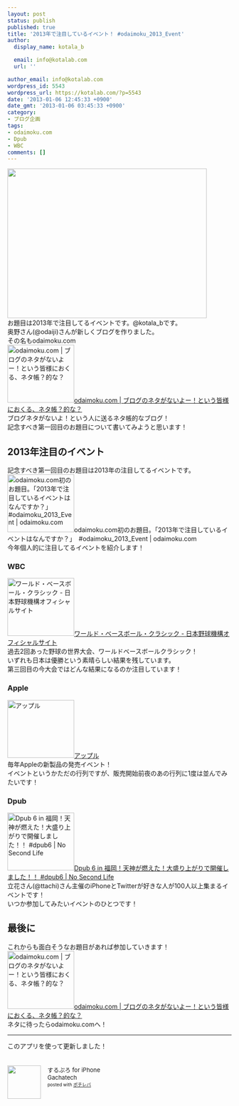 ```yaml
---
layout: post
status: publish
published: true
title: '2013年で注目しているイベント！ #odaimoku_2013_Event'
author:
  display_name: kotala_b

  email: info@kotalab.com
  url: ''

author_email: info@kotalab.com
wordpress_id: 5543
wordpress_url: https://kotalab.com/?p=5543
date: '2013-01-06 12:45:33 +0900'
date_gmt: '2013-01-06 03:45:33 +0900'
category:
- ブログ企画
tags:
- odaimoku.com
- Dpub
- WBC
comments: []
---
```

<p><img alt="" src="https://kotalab.com/wp-content/uploads/slooProImg_20130106124750.png" width="448" height="336" /><br />
お題目は2013年で注目してるイベントです。@kotala_bです。<br />
奥野さん(@odaiji)さんが新しくブログを作りました。<br />
その名もodaimoku.com<br />
<a href="http://odaimoku.com/" target="_blank"><img  class="alignleft" src="https://capture.heartrails.com/150x130?http://odaimoku.com/" alt="odaimoku.com | ブログのネタがないよー！という皆様におくる、ネタ帳？的な？" width="150" height="130" /></a><a href="http://odaimoku.com/" target="_blank">odaimoku.com | ブログのネタがないよー！という皆様におくる、ネタ帳？的な？</a><span class="removed_link" title="b.hatena.ne.jp/entry/http://odaimoku.com/"><img border="0" src="https://b.hatena.ne.jp/entry/image/http://odaimoku.com/" alt="" /></span><br style="clear:both;" />ブログネタがないよ！という人に送るネタ帳的なブログ！<br />
記念すべき第一回目のお題目について書いてみようと思います！<br />
</p>
<!--more-->
<h2>2013年注目のイベント</h2>
<p>記念すべき第一回目のお題目は2013年の注目してるイベントです。<br />
<span class="removed_link" title="odaimoku.com/2013/01/05/odaimoku-com%e5%88%9d%e3%81%ae%e3%81%8a%e9%a1%8c%e7%9b%ae%e3%80%82/"><img  class="alignleft" src="https://capture.heartrails.com/150x130?http://odaimoku.com/2013/01/05/odaimoku-com%e5%88%9d%e3%81%ae%e3%81%8a%e9%a1%8c%e7%9b%ae%e3%80%82/" alt="odaimoku.com初のお題目。「2013年で注目しているイベントはなんですか？」　#odaimoku_2013_Event | odaimoku.com" width="150" height="130" /></span><span class="removed_link" title="odaimoku.com/2013/01/05/odaimoku-com%e5%88%9d%e3%81%ae%e3%81%8a%e9%a1%8c%e7%9b%ae%e3%80%82/">odaimoku.com初のお題目。「2013年で注目しているイベントはなんですか？」　#odaimoku_2013_Event | odaimoku.com</span><span class="removed_link" title="b.hatena.ne.jp/entry/http://odaimoku.com/2013/01/05/odaimoku-com%e5%88%9d%e3%81%ae%e3%81%8a%e9%a1%8c%e7%9b%ae%e3%80%82/"><img border="0" src="https://b.hatena.ne.jp/entry/image/http://odaimoku.com/2013/01/05/odaimoku-com%e5%88%9d%e3%81%ae%e3%81%8a%e9%a1%8c%e7%9b%ae%e3%80%82/" alt="" /></span><br style="clear:both;" />今年個人的に注目してるイベントを紹介します！</p>
<h3>WBC</h3>
<p><a href="http://www.npb.or.jp/wbc/" target="_blank"><img  class="alignleft" src="https://capture.heartrails.com/150x130?http://www.npb.or.jp/wbc/" alt="ワールド・ベースボール・クラシック - 日本野球機構オフィシャルサイト" width="150" height="130" /></a><a href="http://www.npb.or.jp/wbc/" target="_blank">ワールド・ベースボール・クラシック - 日本野球機構オフィシャルサイト</a><a href="https://b.hatena.ne.jp/entry/http://www.npb.or.jp/wbc/" target="_blank"><img border="0" src="https://b.hatena.ne.jp/entry/image/http://www.npb.or.jp/wbc/" alt="" /></a><br style="clear:both;" />過去2回あった野球の世界大会、ワールドベースボールクラシック！<br />
いずれも日本は優勝という素晴らしい結果を残しています。<br />
第三回目の今大会ではどんな結果になるのか注目しています！</p>
<h3>Apple</h3>
<p><a href="https://www.apple.com/jp/" target="_blank"><img  class="alignleft" src="https://capture.heartrails.com/150x130?https://www.apple.com/jp/" alt="アップル" width="150" height="130" /></a><a href="https://www.apple.com/jp/" target="_blank">アップル</a><a href="https://b.hatena.ne.jp/entry/https://www.apple.com/jp/" target="_blank"><img border="0" src="https://b.hatena.ne.jp/entry/image/https://www.apple.com/jp/" alt="" /></a><br style="clear:both;" />毎年Appleの新製品の発売イベント！<br />
イベントというかただの行列ですが、販売開始前夜のあの行列に1度は並んでみたいです！</p>
<h3>Dpub</h3>
<p><a href="https://www.ttcbn.net/no_second_life/archives/26280" target="_blank"><img  class="alignleft" src="https://capture.heartrails.com/150x130?https://www.ttcbn.net/no_second_life/archives/26280" alt="Dpub 6 in 福岡！天神が燃えた！大盛り上がりで開催しました！！ #dpub6 | No Second Life" width="150" height="130" /></a><a href="https://www.ttcbn.net/no_second_life/archives/26280" target="_blank">Dpub 6 in 福岡！天神が燃えた！大盛り上がりで開催しました！！ #dpub6 | No Second Life</a><a href="https://b.hatena.ne.jp/entry/https://www.ttcbn.net/no_second_life/archives/26280" target="_blank"><img border="0" src="https://b.hatena.ne.jp/entry/image/https://www.ttcbn.net/no_second_life/archives/26280" alt="" /></a><br style="clear:both;" />立花さん(@ttachi)さん主催のiPhoneとTwitterが好きな人が100人以上集まるイベントです！<br />
いつか参加してみたいイベントのひとつです！</p>
<h2>最後に</h2>
<p>これからも面白そうなお題目があれば参加していきます！<br />
<a href="http://odaimoku.com/" target="_blank"><img  class="alignleft" src="https://capture.heartrails.com/150x130?http://odaimoku.com/" alt="odaimoku.com | ブログのネタがないよー！という皆様におくる、ネタ帳？的な？" width="150" height="130" /></a><a href="http://odaimoku.com/" target="_blank">odaimoku.com | ブログのネタがないよー！という皆様におくる、ネタ帳？的な？</a><span class="removed_link" title="b.hatena.ne.jp/entry/http://odaimoku.com/"><img border="0" src="https://b.hatena.ne.jp/entry/image/http://odaimoku.com/" alt="" /></span><br style="clear:both;" />ネタに待ったらodaimoku.comへ！</p>
<hr>
<p>このアプリを使って更新しました！</p>
<div class="pochireba" style="text-align:left;font-size:small;padding:20px 0;/zoom: 1;overflow: hidden;"><span class="removed_link" title="click.linksynergy.com/fs-bin/click?id=d2yYUp776R4&amp;subid=&amp;offerid=94348.1&amp;type=3&amp;tmpid=3910&amp;RD_PARM1=http%253A%252F%252Fitunes.apple.com%252Fjp%252Fapp%252Fsurupuro-for-iphone%252Fid436676299%253Fmt%253D8%2526uo%253D4"><img src="http://a1.mzstatic.com/us/r1000/065/Purple/v4/4c/c6/a8/4cc6a855-cc5c-34ed-0436-36e219eafb81/mzl.xejvrijs.jpg" width="75" height="75" style="float:left;margin:0 15px 0 0;" class="pochi_img" ></span>
<div class="pochi_info" style="text-align:left;/zoom: 1;overflow: hidden;">
<div class="pochi_name"><span class="removed_link" title="click.linksynergy.com/fs-bin/click?id=d2yYUp776R4&amp;subid=&amp;offerid=94348.1&amp;type=3&amp;tmpid=3910&amp;RD_PARM1=http%253A%252F%252Fitunes.apple.com%252Fjp%252Fapp%252Fsurupuro-for-iphone%252Fid436676299%253Fmt%253D8%2526uo%253D4">するぷろ for iPhone</span></div>
<div class="pochi_seller"><span class="removed_link" title="click.linksynergy.com/fs-bin/click?id=d2yYUp776R4&amp;subid=&amp;offerid=94348.1&amp;type=3&amp;tmpid=3910&amp;RD_PARM1=http%253A%252F%252Fitunes.apple.com%252Fjp%252Fartist%252Fgachatech%252Fid358731102%253Fuo%253D4">Gachatech</span></div>
<div class="pochi_post" style="font-size:x-small;">posted with <a href="https://pochireba.com" target="_blank">ポチレバ</a></div>
</div>
<div class="pochireba-footer" style="clear: left"></div>
</div>
